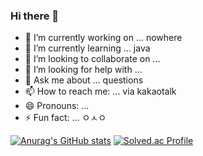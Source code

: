 ### Hi there 👋
- 🔭 I’m currently working on ... nowhere
- 🌱 I’m currently learning ... java
- 👯 I’m looking to collaborate on ... 
- 🤔 I’m looking for help with ...
- 💬 Ask me about ... questions
- 📫 How to reach me: ... via kakaotalk
- 😄 Pronouns: ... 
- ⚡ Fun fact: ... ㅇㅅㅇ

[![Anurag's GitHub stats](https://github-readme-stats.vercel.app/api?username=kenokim)](https://github.com/kenokim/github-readme-stats)
[![Solved.ac Profile](http://mazassumnida.wtf/api/v2/generate_badge?boj=tymes0403)](https://solved.ac/tymes0403/)
